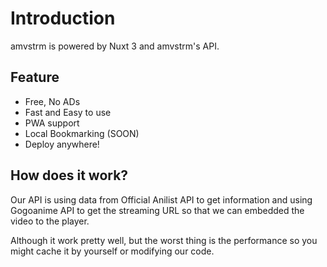 # Introduction

amvstrm is powered by Nuxt 3 and amvstrm's API.

## Feature

- Free, No ADs
- Fast and Easy to use
- PWA support
- Local Bookmarking (SOON)
- Deploy anywhere!

## How does it work?

Our API is using data from Official Anilist API to get information and using Gogoanime API to get the streaming URL so that we can embedded the video to the player.

Although it work pretty well, but the worst thing is the performance so you might cache it by yourself or modifying our code.
